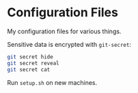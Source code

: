 # Configuration Files

My configuration files for various things.

Sensitive data is encrypted with `git-secret`:

```bash
git secret hide
git secret reveal
git secret cat
```

Run `setup.sh` on new machines.
